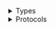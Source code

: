 <details>
<summary>Types</summary>

  - [Iot1ClickDevicesClient](/aws-sdk-swift/reference/0.x/AWSIoT1ClickDevicesService/Iot1ClickDevicesClient)
  - [Iot1ClickDevicesClient.Iot1ClickDevicesClientConfiguration](/aws-sdk-swift/reference/0.x/AWSIoT1ClickDevicesService/Iot1ClickDevicesClient.Iot1ClickDevicesClientConfiguration)
  - [Iot1ClickDevicesClientLogHandlerFactory](/aws-sdk-swift/reference/0.x/AWSIoT1ClickDevicesService/Iot1ClickDevicesClientLogHandlerFactory)
  - [Iot1ClickDevicesClientTypes](/aws-sdk-swift/reference/0.x/AWSIoT1ClickDevicesService/Iot1ClickDevicesClientTypes)

</details>

<details>
<summary>Protocols</summary>

  - [Iot1ClickDevicesClientProtocol](/aws-sdk-swift/reference/0.x/AWSIoT1ClickDevicesService/Iot1ClickDevicesClientProtocol)

</details>
